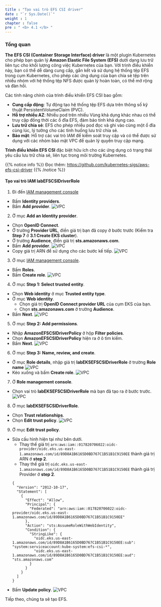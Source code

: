 ```yaml
---
title : "Tạo vai trò EFS CSI driver"
date : "`r Sys.Date()`"
weight : 1
chapter : false
pre : " <b> 4.1 </b> "
---
```


### Tổng quan
**The EFS CSI (Container Storage Interface) driver** là một plugin Kubernetes cho phép bạn quản lý **Amazon Elastic File System (EFS)** dưới dạng lưu trữ liên tục cho khối lượng công việc Kubernetes của bạn. Với trình điều khiển này, bạn có thể dễ dàng cung cấp, gắn kết và sử dụng hệ thống tệp EFS trong cụm Kubernetes, cho phép các ứng dụng của bạn chia sẻ tệp trên nhiều nhóm với hệ thống tệp NFS được quản lý hoàn toàn, có thể mở rộng và đàn hồi.

Các tính năng chính của trình điều khiển EFS CSI bao gồm:
- **Cung cấp động**: Tự động tạo hệ thống tệp EFS dựa trên thông số kỹ thuật PersistentVolumeClaim (PVC).
- **Hỗ trợ nhiều AZ**: Nhiều pod trên nhiều Vùng khả dụng khác nhau có thể truy cập đồng thời các ổ đĩa EFS, đảm bảo tính khả dụng cao.
- **Lưu trữ chia sẻ**: EFS cho phép nhiều pod đọc và ghi vào cùng một ổ đĩa cùng lúc, lý tưởng cho các tình huống lưu trữ chia sẻ.
- **Bảo mật**: Hỗ trợ các vai trò IAM để kiểm soát truy cập và có thể được sử dụng với các nhóm bảo mật VPC để quản lý quyền truy cập mạng.

**Trình điều khiển EFS CSI** đặc biệt hữu ích cho các ứng dụng có trạng thái yêu cầu lưu trữ chia sẻ, liên tục trong môi trường Kubernetes.

{{% notice info %}}
Đọc thêm: https://github.com/kubernetes-sigs/aws-efs-csi-driver
{{% /notice %}}

#### Tạo vai trò IAM **labEFSCSIDriverRole**
1. Đi đến [IAM management console](https://console.aws.amazon.com/iam/home)
  - Bấm **Identity providers**.
  - Bấm **Add provider**.
  ![VPC](/workshop-01-wordpress-deployment-on-eks/images/3.eks/ws01-createeks11.png)

2. Ở mục **Add an Identity provider**.
  - Chọn **OpenID Connect**.
  - Ở trường **Provider URL**, điền giá trị bạn đã copy ở bước trước (Kiểm tra **Step 7** ở **3.1 Create EKS cluster**).
  - Ở trường **Audience**, điền giá trị **sts.amazonaws.com**.
  - Bấm **Add provider**.
  ![VPC](/workshop-01-wordpress-deployment-on-eks/images/3.eks/ws01-createeks12.png)
  - Copy giá trị ARN để sử dụng cho các bước kế tiếp.
  ![VPC](/workshop-01-wordpress-deployment-on-eks/images/3.eks/ws01-createeks15.png)

3. Ở mục [IAM management console](https://console.aws.amazon.com/iam/home).
  - Bấm **Roles**.
  - Bấm **Create role**.
  ![VPC](/workshop-01-wordpress-deployment-on-eks/images/2.prerequisite/ws01-createrole01.png)

4. Ở mục **Step 1: Select trusted entity**.
  - Chọn **Web identity** ở mục **Trusted entity type**.
  - Ở mục **Web identity**. 
    + Chọn giá trị **OpenID Connect provider URL** của cụm EKS của bạn.
    + Chọn **sts.amazonaws.com** ở trường **Audience**.
  - Bấm **Next**.
  ![VPC](/workshop-01-wordpress-deployment-on-eks/images/3.eks/ws01-createeks13.png)

5. Ở mục **Step 2: Add permissions**.
  - Nhập **AmazonEFSCSIDriverPolicy** ở hộp **Filter policies**.
  - Chọn **AmazonEFSCSIDriverPolicy** hiện ra ở ô tìm kiếm.
  - Bấm **Next**.
  ![VPC](/workshop-01-wordpress-deployment-on-eks/images/3.eks/ws01-createeks16.png)

6. Ở mục **Step 3: Name, review, and create**.
  - Ở mục **Role details**, nhập giá trị **labEKSEFSCSIDriverRole** ở trường **Role name**
  ![VPC](/workshop-01-wordpress-deployment-on-eks/images/3.eks/ws01-createeks17.png)
  - Kéo xuống và bấm **Create role**.
  ![VPC](/workshop-01-wordpress-deployment-on-eks/images/3.eks/ws01-createeks18.png)

7. Ở **Role management console**.
  - Chọn vai trò **labEKSEFSCSIDriverRole** mà bạn đã tạo ra ở bước trước.
  ![VPC](/workshop-01-wordpress-deployment-on-eks/images/3.eks/ws01-createeks19.png)

8. Ở mục **labEKSEFSCSIDriverRole**.
  - Chọn **Trust relationships**.
  - Chọn **Edit trust policy**.
  ![VPC](/workshop-01-wordpress-deployment-on-eks/images/3.eks/ws01-createeks20.png)

9. Ở mục **Edit trust policy**.
  - Sửa cấu hình hiện tại như bên dưới.
    + Thay thế giá trị ``arn:aws:iam::017820706022:oidc-provider/oidc.eks.us-east-1.amazonaws.com/id/89D8A1B6165D0BD767C1B51B1C9150EE`` thành giá trị ARN ở **step 2**.
    + Thay thế giá trị ``oidc.eks.us-east-1.amazonaws.com/id/89D8A1B6165D0BD767C1B51B1C9150EE`` thành giá trị Provider ở **step 2**.
    ```
    {
      "Version": "2012-10-17",
      "Statement": [
        {
          "Effect": "Allow",
          "Principal": {
            "Federated": "arn:aws:iam::017820706022:oidc-provider/oidc.eks.us-east-1.amazonaws.com/id/89D8A1B6165D0BD767C1B51B1C9150EE"
          },
          "Action": "sts:AssumeRoleWithWebIdentity",
          "Condition": {
            "StringLike": {
              "oidc.eks.us-east-1.amazonaws.com/id/89D8A1B6165D0BD767C1B51B1C9150EE:sub": "system:serviceaccount:kube-system:efs-csi-*",
              "oidc.eks.us-east-1.amazonaws.com/id/89D8A1B6165D0BD767C1B51B1C9150EE:aud": "sts.amazonaws.com"
            }
          }
        }
      ]
    }
    ```
  - Bấm **Update policy**.
  ![VPC](/workshop-01-wordpress-deployment-on-eks/images/3.eks/ws01-createeks21.png)

Tiếp theo, chúng ta sẽ tạo EFS.
